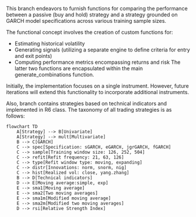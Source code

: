 This branch endeavors to furnish functions for comparing the performance between a passive (buy and hold) strategy and a strategy grounded on GARCH model specifications across various training sample sizes.

The functional concept involves the creation of custom functions for:

- Estimating historical volatility
- Generating signals (utilizing a separate engine to define criteria for entry and exit points)
- Computing performance metrics encompassing returns and risk
The latter two functions are encapsulated within the main generate_combinations function.

Initially, the implementation focuses on a single instrument. However, future iterations will extend this functionality to incorporate additional instruments.

Also, branch contains strategies based on technical indicators and implemented in R6 class.
The taxonomy of all trading strategies is as follows:

```mermaid
flowchart TD
    A[Strategy] --> B[Univariate]
    A[Strategy] --> mult[Multivariate]
    B --> C[GARCH]
    C --> spec[Specification: sGARCH, eGARCH, jgrGARCH, fGARCH]
    C --> sample[Training window size: 126, 252, 504]
    C --> refit[Refit frequency: 21, 63, 126]
    C --> type[Refit window type: moving, expanding]
    C --> distr[Innovations: norm, snorm, nig]
    C --> hist[Realized vol: close, yang.zhang]
    B --> D[Technical indicators]
    D --> E[Moving average:simple, exp]
    E --> sma1[Moving average]
    E --> sma2[Two moving averages]
    E --> sma1m[Modified moving average]
    E --> sma2m[Modified two moving averages]
    D --> rsi[Relative Strength Index]